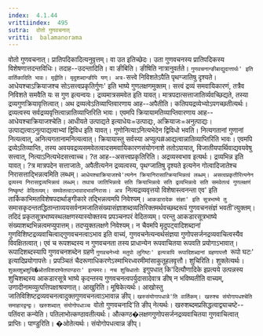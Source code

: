 ```yaml
---
index:  4.1.44
vrittiindex:  495
sutra:  वोतो गुणवचनात्
vritti:  balamanorama 
---
```


वोतो गुणवचनात्। प्रातिपदिकादित्यनुवृत्तम्। वा उत इतिच्छेदः। उता गुणवचनस्य प्रातिपदिकस्य विशेषणात्तदन्तविधिः। तदाह--उदन्तादिति। वा ङीबिति। ङीषिति नात्रानुवर्तते। `गुणवचनान्ङीबाद्युदात्तार्थः' इति वार्तिकादिति भावः। मृद्वीति। मृदुशब्दान्ङीपि यण्। अत्र-`सत्त्वे निविशतेऽपैति पृथग्जातिषु दृश्यते। आधेयश्चाऽक्रियाजश्च सोऽसत्त्वप्रकृतिर्गुणः' इति भाष्ये गुणलक्षणमुक्तम्। सत्त्वं द्रव्यं समवायिकारणं, तत्रैव निविशते समवैति यः स गुण इत्यन्वयः। द्रव्यमात्रसमवेत इति यावत्। मात्रपदात्सत्ताजातिर्व्यवच्छिद्यते, तस्या द्रव्यगुणक्रियावृत्तित्वात्। अथ द्रव्यत्वेऽतिव्याप्तिवारणाय आह--अपैतीति। कतिपयद्रव्येभ्योऽपगच्छतीत्यर्थः। द्रव्यत्वस्य सर्वद्रव्यवृत्तित्वान्नातिव्याप्तिरिति भावः। एवमपि क्रियायामतिव्याप्तिवारणाय आह--आधेयश्चाक्रियाजश्चेति। आधीयते उत्पाद्यते इत्याधेयः=उत्पाद्यः, अक्रियाजः=अनुत्पाद्यः। उत्पाद्यत्वाऽनुत्पाद्यत्वाभ्यां द्विविध इति यावत्। गुणोनित्याऽनित्यभेदेन द्विविधो भवति। नित्यगतानां गुणानां नित्यत्वात्, अनित्यगतानामनित्यत्वात्। क्रियायास्तु सर्वस्या अप्युत्प#आद्यत्वान्नातिव्याप्तिरिति भावः। एवमपि द्रव्येऽतिव्याप्तिः, तस्य अवयवद्रव्यसमवेतत्वादसमवायिकारणसंयोगनाशे ततोऽपायात्, विजातीयपार्थिवाद्यवयवेषु सत्त्वात्, नित्याऽनित्यभेदसत्त्वाच्च। ?त आह--असत्त्वप्रकृतिरिति। अद्रव्यस्वभाव इत्यर्थः। द्रव्यभिन्न इति यावत्। ?त्र मात्रपदेन सत्ताजातेः, अपैतीत्यनेन द्रव्यत्वस्य, पृथग्जातिषु दृश्यते इत्यनेन गोत्वादिजातेश्च निरासत्ताद्भिन्नत्वमिति लब्धम्। `आधेयश्चाक्रियाजश्चे'त्यनेन क्रियानिरासात्क्रियाभिन्नत्वं लब्धम्। असत्वप्रकृतीरित्यनेन द्रव्यस्य निरासाद्द्रव्यभिन्नत्वं लब्धम्। तथाच जातिभिन्नत्वे सति क्रियाभिन्नत्वे सति द्रव्यभिन्नत्वे सति समवेतत्वं गुणलक्षणं निष्कृष्टं वेदितव्यम्। समवेतत्वाऽभावादभावनिरासः। अत्र `नित्यद्रव्यवृत्तयो विशेषास्त्वनन्ता एव' इति तार्किकाभिमतविशेषपदार्थाङ्गीकारे तद्भिन्नत्वमपि निवेश्यम्। `आकडारादेक संज्ञा' इति सूत्रभाष्ये तु `समासकृदन्ततद्धितान्ताव्ययसर्वनामजातिसंख्यासंज्ञाशब्दव्यतिरिक्तमर्थवच्छब्दरूपं गुणवचनसंज्ञं भवती'त्युक्तम्। तदिदं प्रकृतसूत्रभाष्यस्थलक्षणस्यास्योक्तस्य प्रपञ्चनपरं वेदितव्यम्। परन्तु आकडारसूत्रभाष्ये संख्याशब्दभिन्नत्वमप्युपात्तम्। तदप्युक्तलक्षणे निवेश्यम्। न चैवमपि मृदुपट्वादिशब्दानां गुणविशिष्टद्रव्यवाचित्वाद्गुणवचनत्वाऽभाव इति वाच्यं, गुणवचनेत्यन्वर्थसंज्ञया गुणोपसर्जनद्रव्यवाचित्वस्यैव विवक्षितत्वात्। एवं च रूपशब्दस्य न गुणवचनता तस्य प्राधान्येन रूपवाचितया रूपवति प्रयोगाऽभावात्। रूपादिशब्दस्यापि गुणवचनशब्देन ग्रहणे `गुणवचनेभ्यो मतुपो लुगिष्टः' इत्यत्रापि रूपादिशब्दानां ग्रहणापत्तौ `रूपो घटः' इत्यादिप्रयोगापत्तेः। प्रपञ्चितं चैदरूणाधिकरणेऽस्माभिरध्वरमीमांसाकुतूहलवृत्तौ। शुचिरिति। शुक्लेत्यर्थः। `शुक्लशुभ्रशुचि�ओतविशदश्येतपाण्डराः' इत्यमरः। नच शुचिधातोः `इगुपधात् कि'दित्यौणादिके इप्रत्यये उत्पन्नस्य शुचिशब्दस्य आकडारसूत्रे भाष्ये कृदन्तस्य गुणवचनत्वपर्युदासादेवात्र ङीष् न भविष्यतीति वाच्यम्, उणादीनामव्युत्पत्तिपक्षाश्रयणात्। आखुरिति। मूषिकेत्यर्थः। आखोस्तु जातिविशिष्टद्रव्यवचनत्वादुक्तगुणवचनत्वाऽभावान्न ङीप्। `खरुसंयोगापधान्ने'ति वार्तिकम्। खरुश्च संयोगापधश्चेति समाहारद्वन्द्वः। खरुशब्दात् संयोगोपधाञ्च `वोतो गुणवचनादि'ति ङीप् नेत्यर्थः। खरुशब्दमप्रसिद्धत्वाद्व्याचष्टे--पतिंवरा कन्येति। पतिलाभोत्कण्ठावतीत्यर्थः। औत्कण्ठ�लक्षणगुणोपसर्जनद्रव्यवाचितया गुणवाचित्वात् प्राप्तिः। पाण्डुरिति। �ओतेत्यर्थः। संयोगोपधत्वान्न ङीप्।

